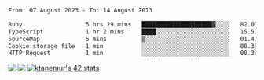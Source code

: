 <!--START_SECTION:waka-->

```txt
From: 07 August 2023 - To: 14 August 2023

Ruby                  5 hrs 29 mins   ████████████████████▓░░░░   82.01 %
TypeScript            1 hr 2 mins     ████░░░░░░░░░░░░░░░░░░░░░   15.57 %
SourceMap             5 mins          ▒░░░░░░░░░░░░░░░░░░░░░░░░   01.41 %
Cookie storage file   1 min           ░░░░░░░░░░░░░░░░░░░░░░░░░   00.35 %
HTTP Request          1 min           ░░░░░░░░░░░░░░░░░░░░░░░░░   00.33 %
```

<!--END_SECTION:waka-->
<a href="https://github.com/anuraghazra/github-readme-stats">
  <img align="left" src="https://github-readme-stats.vercel.app/api?username=Tanesan&count_private=true&show_icons=true" />
<img align="left" src="https://github-readme-stats.vercel.app/api/top-langs/?username=Tanesan" />
</a>

[![ktanemur's 42 stats](https://badge42.vercel.app/api/v2/cl1wslf6s002109l771rng2w8/stats?cursusId=21&coalitionId=62)](https://github.com/JaeSeoKim/badge42)
